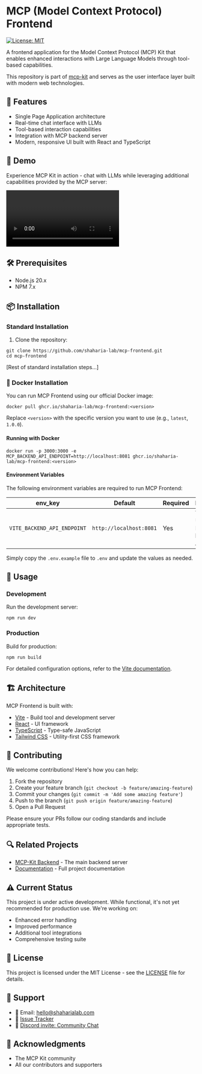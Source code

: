 # MCP (Model Context Protocol) Frontend

[![License: MIT](https://img.shields.io/badge/License-MIT-yellow.svg)](LICENSE)

A frontend application for the Model Context Protocol (MCP) Kit that enables enhanced interactions with Large Language Models through tool-based capabilities.

This repository is part of [mcp-kit](https://github.com/shaharia-lab/mcp-kit) and serves as the user interface layer built with modern web technologies.

## 🚀 Features

- Single Page Application architecture
- Real-time chat interface with LLMs
- Tool-based interaction capabilities
- Integration with MCP backend server
- Modern, responsive UI built with React and TypeScript

## 🎥 Demo

Experience MCP Kit in action - chat with LLMs while leveraging additional capabilities provided by the MCP server:

<video src="https://github.com/user-attachments/assets/81804a29-e896-4f65-a929-05ac6a6aa92a" controls title="MCP Kit in action"></video>

## 🛠️ Prerequisites

- Node.js 20.x
- NPM 7.x

## 📦 Installation

### Standard Installation

1. Clone the repository:
```shell
git clone https://github.com/shaharia-lab/mcp-frontend.git
cd mcp-frontend
```

[Rest of standard installation steps...]

### 🐳 Docker Installation

You can run MCP Frontend using our official Docker image:

```shell
docker pull ghcr.io/shaharia-lab/mcp-frontend:<version>
```

Replace `<version>` with the specific version you want to use (e.g., `latest`, `1.0.0`).

#### Running with Docker

```shell
docker run -p 3000:3000 -e MCP_BACKEND_API_ENDPOINT=http://localhost:8081 ghcr.io/shaharia-lab/mcp-frontend:<version>
```

#### Environment Variables

The following environment variables are required to run MCP Frontend:

| env_key                     | Default                 | Required | Description                           |
|-----------------------------|-------------------------|----------|---------------------------------------|
| `VITE_BACKEND_API_ENDPOINT` | `http://localhost:8081` | Yes      | The base URL for the MCP backend API. |

Simply copy the `.env.example` file to `.env` and update the values as needed.

## 🚀 Usage

### Development

Run the development server:
```shell
npm run dev
```

### Production

Build for production:

```shell
npm run build
```

For detailed configuration options, refer to the [Vite documentation](https://vite.dev/guide/).

## 🏗️ Architecture

MCP Frontend is built with:
- [Vite](https://vite.dev/) - Build tool and development server
- [React](https://reactjs.org/) - UI framework
- [TypeScript](https://www.typescriptlang.org/) - Type-safe JavaScript
- [Tailwind CSS](https://tailwindcss.com/) - Utility-first CSS framework

## 🤝 Contributing

We welcome contributions! Here's how you can help:

1. Fork the repository
2. Create your feature branch (`git checkout -b feature/amazing-feature`)
3. Commit your changes (`git commit -m 'Add some amazing feature'`)
4. Push to the branch (`git push origin feature/amazing-feature`)
5. Open a Pull Request

Please ensure your PRs follow our coding standards and include appropriate tests.

## 🔍 Related Projects

- [MCP-Kit Backend](https://github.com/shaharia-lab/mcp-kit) - The main backend server
- [Documentation](https://github.com/shaharia-lab/mcp-kit) - Full project documentation

## ⚠️ Current Status

This project is under active development. While functional, it's not yet recommended for production use. We're working on:
- Enhanced error handling
- Improved performance
- Additional tool integrations
- Comprehensive testing suite

## 📝 License

This project is licensed under the MIT License - see the [LICENSE](LICENSE) file for details.

## 🤔 Support

- 📧 Email: [hello@shaharialab.com](mailto:hello@shaharialab.com)
- 🐛 [Issue Tracker](https://github.com/shaharia-lab/mcp-frontend/issues)
- 💬 [Discord invite: Community Chat](https://discord.gg/XMDMQ2u7)

## 🙏 Acknowledgments

- The MCP Kit community
- All our contributors and supporters
